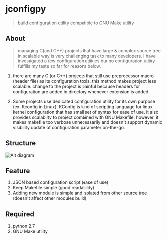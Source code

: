 # jconfigpy
> build configuration utility compatible to GNU Make utility

## About
> managing C(and C++) projects that have large & complex source tree in scalable way is
> very challenging task to many developers. I have investigated a few configuration utilities
> but no configuration utility fulfills my taste so far for reasons below.

1. there are many C (or C++) projects that still use preprocessor macro (header file) as its configuration tools.  this method makes project less scalable. change to the project is painful because headers for configuration are added in directory whenever extension is added.

2. Some projects use dedicated configuration utility for its own purpose (ex. Kconfig in Linux). KConfig is kind of scripting language for linux kernel configuration that has
small set of syntax for ease of use. it also provides scalabilty to project combined with GNU Makefile. however, it makes makefile too verbose unnecessarily and doesn't support dynamic visibility update of configuration parameter on-the-go.

## Structure
![Alt diagram](https://drive.google.com/open?id=0B_z-TfXHpPZxa21uRC1FQjlDblE)

## Feature
1. JSON based configuration script (ease of use)
2. Keep Makefile simple (good readability)
3. Adding new module is simple and isolated from other source tree (doesn't affect other modules build)


## Required
1. python 2.7
2. GNU Make utility




